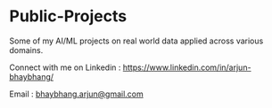 # Public-Projects
Some of my AI/ML projects on real world data applied across various domains. 

Connect with me on Linkedin : https://www.linkedin.com/in/arjun-bhaybhang/

Email : bhaybhang.arjun@gmail.com 
